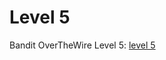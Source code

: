 # Level 5

Bandit OverTheWire Level 5: [level 5](https://overthewire.org/wargames/bandit/bandit5.html)

